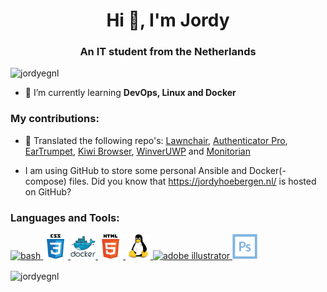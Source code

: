 <h1 align="center">Hi 👋, I'm Jordy</h1>
<h3 align="center">An IT student from the Netherlands</h3>

<p align="left"> <img src="https://komarev.com/ghpvc/?username=jordyegnl&label=Profile%20views&color=0e75b6&style=flat" alt="jordyegnl" /> </p>

- 🌱 I’m currently learning **DevOps, Linux and Docker**

<h3 align="left">My contributions:</h3>

- 📑 Translated the following repo's: <a href="https://github.com/LawnchairLauncher/lawnchair">Lawnchair</a>, <a href="https://github.com/jamie-mh/AuthenticatorPro">Authenticator Pro</a>, <a href="https://github.com/File-New-Project/EarTrumpet">EarTrumpet</a>, <a href="https://github.com/kiwibrowser/src.next">Kiwi Browser</a>, <a href="https://github.com/dongle-the-gadget/WinverUWP">WinverUWP</a> and <a href="https://github.com/emoacht/Monitorian">Monitorian</a>

- I am using GitHub to store some personal Ansible and Docker(-compose) files. Did you know that https://jordyhoebergen.nl/ is hosted on GitHub?

<p align="left">
</p>

<h3 align="left">Languages and Tools:</h3>
<p align="left"> <a href="https://www.gnu.org/software/bash/" target="_blank" rel="noreferrer"> <img src="https://www.vectorlogo.zone/logos/gnu_bash/gnu_bash-icon.svg" alt="bash" width="40" height="40"/> </a> <a href="https://www.w3schools.com/css/" target="_blank" rel="noreferrer"> <img src="https://raw.githubusercontent.com/devicons/devicon/master/icons/css3/css3-original-wordmark.svg" alt="css3" width="40" height="40"/> </a> <a href="https://www.docker.com/" target="_blank" rel="noreferrer"> <img src="https://raw.githubusercontent.com/devicons/devicon/master/icons/docker/docker-original-wordmark.svg" alt="docker" width="40" height="40"/> </a> <a href="https://www.w3.org/html/" target="_blank" rel="noreferrer"> <img src="https://raw.githubusercontent.com/devicons/devicon/master/icons/html5/html5-original-wordmark.svg" alt="html5" width="40" height="40"/> </a> <a href="https://www.linux.org/" target="_blank" rel="noreferrer"> <img src="https://raw.githubusercontent.com/devicons/devicon/master/icons/linux/linux-original.svg" alt="linux" width="40" height="40"/> </a> <a href="https://www.adobe.com/in/products/illustrator.html" target="_blank" rel="noreferrer"> <img src="https://www.vectorlogo.zone/logos/adobe_illustrator/adobe_illustrator-icon.svg" alt="adobe illustrator" width="40" height="40"/> </a> <a href="https://www.photoshop.com/en" target="_blank" rel="noreferrer"> <img src="https://raw.githubusercontent.com/devicons/devicon/master/icons/photoshop/photoshop-line.svg" alt="adobe photoshop" width="40" height="40"/> </a> </p>

<p><img align="center" src="https://github-readme-streak-stats.herokuapp.com/?user=jordyegnl&" alt="jordyegnl" /></p>
